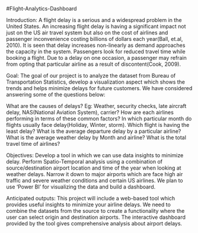#Flight-Analytics-Dashboard

Introduction:
A flight delay is a serious and a widespread problem in the United States. An increasing flight delay is having a significant impact not just on the US air travel system but also on the cost of airlines and passenger inconvenience costing billions of dollars each year(Ball, et.al, 2010). It is seen that delay increases non-linearly as demand approaches the capacity in the system. Passengers look for reduced travel time while booking a flight. Due to a delay on one occasion, a passenger may refrain from opting that particular airline as a result of discontent(Cook, 2009).

Goal:
The goal of our project is to analyze the dataset from Bureau of Transportation Statistics, develop a visualization aspect which shows the trends and helps minimize delays for future customers. We have considered answering some of the questions below:

What are the causes of delays? Eg: Weather, security checks, late aircraft delay, NAS(National Aviation System), carrier?
How are each airlines performing in terms of these common factors?
In which particular month do flights usually face delay(Holiday, Winter, storm).
Which flight is having the least delay?
What is the average departure delay by a particular airline?
What is the average weather delay by Month and airline?
What is the total travel time of airlines?

Objectives:
Develop a tool in which we can use data insights to minimize delay. Perform Spatio-Temporal analysis using a combination of source/destination airport location and time of the year when looking at weather delays. Narrow it down to major airports which are face high air traffic and severe weather conditions and certain US airlines. We plan to use ‘Power BI’ for visualizing the data and build a dashboard.

Anticipated outputs:
This project will include a web-based tool which provides useful insights to minimize your airline delays. We need to combine the datasets from the source to create a functionality where the user can select origin and destination airports. The interactive dashboard provided by the tool gives comprehensive analysis about airport delays.
